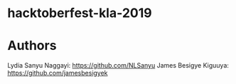 # hacktoberfest-kla-2019

# Authors
Lydia Sanyu Naggayi: https://github.com/NLSanyu
James Besigye Kiguuya: https://github.com/jamesbesigyek
